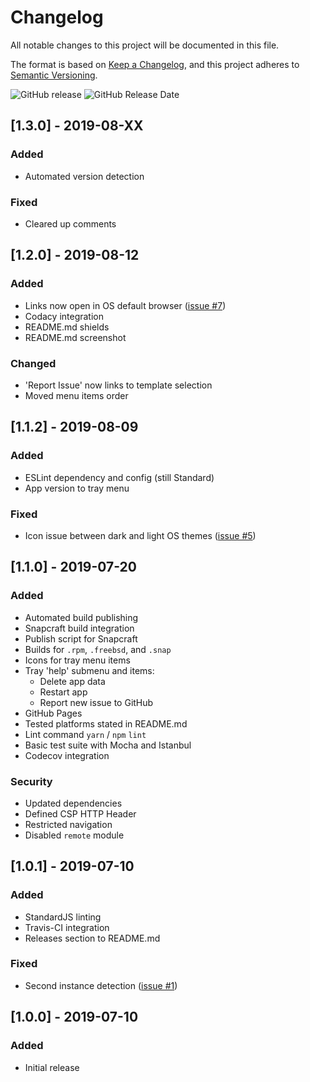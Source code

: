 # Changelog

All notable changes to this project will be documented in this file.

The format is based on [Keep a Changelog](https://keepachangelog.com/en/1.0.0/),
and this project adheres to [Semantic Versioning](https://semver.org/spec/v2.0.0.html).

![GitHub release](https://img.shields.io/github/release/vjba/whatstron.svg)
![GitHub Release Date](https://img.shields.io/github/release-date/vjba/whatstron.svg)

## [1.3.0] - 2019-08-XX

### Added

- Automated version detection

### Fixed

- Cleared up comments

## [1.2.0] - 2019-08-12

### Added

- Links now open in OS default browser ([issue #7](https://github.com/vjba/whatstron/issues/7))
- Codacy integration
- README.md shields
- README.md screenshot

### Changed

- 'Report Issue' now links to template selection
- Moved menu items order

## [1.1.2] - 2019-08-09

### Added

- ESLint dependency and config (still Standard)
- App version to tray menu

### Fixed

- Icon issue between dark and light OS themes ([issue #5](https://github.com/vjba/whatstron/issues/5))

## [1.1.0] - 2019-07-20

### Added

- Automated build publishing
- Snapcraft build integration
- Publish script for Snapcraft
- Builds for `.rpm`, `.freebsd`, and `.snap`
- Icons for tray menu items
- Tray 'help' submenu and items:
  - Delete app data
  - Restart app
  - Report new issue to GitHub
- GitHub Pages
- Tested platforms stated in README.md
- Lint command `yarn` / `npm` `lint`
- Basic test suite with Mocha and Istanbul
- Codecov integration

### Security

- Updated dependencies
- Defined CSP HTTP Header
- Restricted navigation
- Disabled `remote` module

## [1.0.1] - 2019-07-10

### Added

- StandardJS linting
- Travis-CI integration
- Releases section to README.md

### Fixed

- Second instance detection ([issue #1](https://github.com/vjba/whatstron/issues/1))

## [1.0.0] - 2019-07-10

### Added

- Initial release
